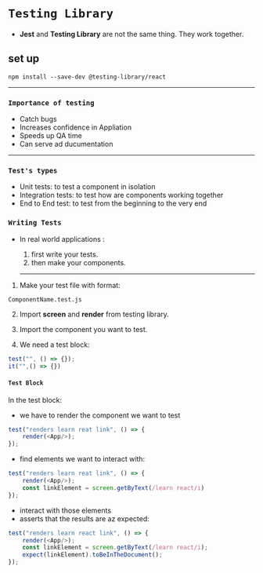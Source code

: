 # `Testing Library`

- **Jest** and **Testing Library** are not the same thing. They work together.

## set up

```
npm install --save-dev @testing-library/react
```

---

### `Importance of testing`

- Catch bugs
- Increases confidence in Appliation
- Speeds up QA time
- Can serve ad ducumentation

---

### `Test's types`

- Unit tests: to test a component in isolation
- Integration tests: to test how are components working together
- End to End test: to test from the beginning to the very end

### `Writing Tests`

- In real world applications :

  1. first write your tests.
  2. then make your components.

  ***

1. Make your test file with format:

```
ComponentName.test.js
```

2. Import **screen** and **render** from testing library.

3. Import the component you want to test.

4. We need a test block:

```Javascript
test("", () => {});
it("",() => {})
```

#### `Test Block`

In the test block:

- we have to render the component we want to test

```Javascript
test("renders learn reat link", () => {
    render(<App/>);
});
```

- find elements we want to interact with:

```Javascript
test("renders learn reat link", () => {
    render(<App/>);
    const linkElement = screen.getByText(/learn react/i)
});
```

- interact with those elements
- asserts that the results are az expected:

```Javascript
test("renders learn react link", () => {
    render(<App/>);
    const linkElement = screen.getByText(/learn react/i);
    expect(linkElement).toBeInTheDocument();
});
```
